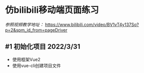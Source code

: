 # 仿bilibili移动端页面练习

  *参照视频教学地址：*
  https://www.bilibili.com/video/BV1vT4y137So?p=2&spm_id_from=pageDriver

## #1 初始化项目 2022/3/31

  - 使用框架Vue2
  - 使用vue-cli创建项目文件